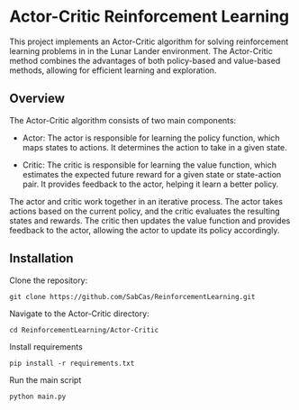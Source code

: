 # Actor-Critic Reinforcement Learning
This project implements an Actor-Critic algorithm for solving reinforcement learning problems in in the Lunar Lander environment. The Actor-Critic method combines the advantages of both policy-based and value-based methods, allowing for efficient learning and exploration.

## Overview
The Actor-Critic algorithm consists of two main components:

- Actor: The actor is responsible for learning the policy function, which maps states to actions. It determines the action to take in a given state.

- Critic: The critic is responsible for learning the value function, which estimates the expected future reward for a given state or state-action pair. It provides feedback to the actor, helping it learn a better policy.

The actor and critic work together in an iterative process. The actor takes actions based on the current policy, and the critic evaluates the resulting states and rewards. The critic then updates the value function and provides feedback to the actor, allowing the actor to update its policy accordingly.

## Installation
Clone the repository:
```
git clone https://github.com/SabCas/ReinforcementLearning.git
```

Navigate to the Actor-Critic directory:
```
cd ReinforcementLearning/Actor-Critic
```

Install requirements

```
pip install -r requirements.txt
```

Run the main script
```
python main.py
```
